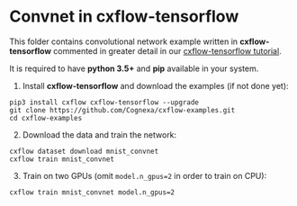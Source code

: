# Convnet in cxflow-tensorflow
This folder contains convolutional network example written in **cxflow-tensorflow**
commented in greater detail in our [cxflow-tensorflow tutorial](https://tensorflow.cxflow.org/tutorial.html).

It is required to have **python 3.5+** and **pip** available in your system.

1. Install **cxflow-tensorflow** and download the examples (if not done yet):
```
pip3 install cxflow cxflow-tensorflow --upgrade
git clone https://github.com/Cognexa/cxflow-examples.git
cd cxflow-examples
```

2. Download the data and train the network:
```
cxflow dataset download mnist_convnet
cxflow train mnist_convnet
```

3. Train on two GPUs (omit `model.n_gpus=2` in order to train on CPU):
```
cxflow train mnist_convnet model.n_gpus=2
```
